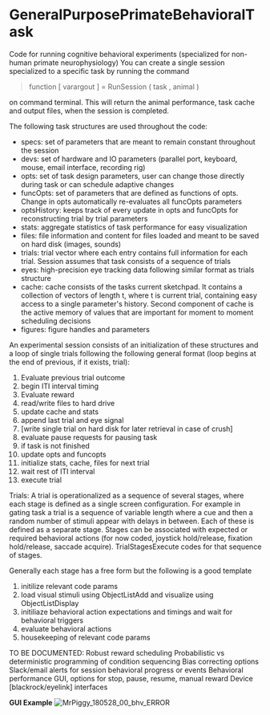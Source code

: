 # GeneralPurposePrimateBehavioralTask

Code for running cognitive behavioral experiments (specialized for non-human primate neurophysiology)
You can create a single session specialized to a specific task by running the command
> function [ varargout ] = RunSession ( task , animal )

on command terminal. This will return the animal performance, task cache and output files, when the session is completed.

The following task structures are used throughout the code:
* specs: set of parameters that are meant to remain constant throughout the session
* devs: set of hardware and IO parameters (parallel port, keyboard, mouse, email interface, recording rig)
* opts: set of task design parameters, user can change those directly during task or can schedule adaptive changes
* funcOpts: set of parameters that are defined as functions of opts. Change in opts automatically re-evaluates all funcOpts parameters
* optsHistory: keeps track of every update in opts and funcOpts for reconstructing trial by trial parameters
* stats: aggregate statistics of task performance for easy visualization
* files: file information and content for files loaded and meant to be saved on hard disk (images, sounds)
* trials: trial vector where each entry contains full information for each trial. Session assumes that task consists of a sequence of trials
* eyes: high-precision eye tracking data following similar format as trials structure
* cache: cache consists of the tasks current sketchpad. It contains a collection of vectors of length t, where t is current trial, containing easy access to a single parameter's history. Second component of cache is the active memory of values that are important for moment to moment scheduling decisions
* figures: figure handles and parameters

An experimental session consists of an initialization of these structures and a loop of single trials following the following general format (loop begins at the end of previous, if it exists, trial):
1. Evaluate previous trial outcome
2. begin ITI interval timing
3. Evaluate reward
4. read/write files to hard drive
5. update cache and stats
7. append last trial and eye signal
8. [write single trial on hard disk for later retrieval in case of crush]
9. evaluate pause requests for pausing task
10. if task is not finished
11. update opts and funcopts
12. initialize stats, cache, files for next trial
13. wait rest of ITI interval
14. execute trial

Trials:
A trial is operationalized as a sequence of several stages, where each stage is defined as a single screen configuration. For example in gating task a trial is a sequence of variable length where a cue and then a random number of stimuli appear with delays in between. Each of these is defined as a separate stage. Stages can be associated with expected or required behavioral actions (for now coded, joystick hold/release, fixation hold/release, saccade acquire). TrialStagesExecute codes for that sequence of stages.

Generally each stage has a free form but the following is a good template
1. initilize relevant code params
2. load visual stimuli using ObjectListAdd and visualize using ObjectListDisplay
3. initiliaze behavioral action expectations and timings and wait for behavioral triggers
4. evaluate behavioral actions
5. housekeeping of relevant code params

TO BE DOCUMENTED:
Robust reward scheduling
Probabilistic vs deterministic programming of condition sequencing
Bias correcting options
Slack/email alerts for session behavioral progress or events
Behavioral performance GUI, options for stop, pause, resume, manual reward
Device [blackrock/eyelink] interfaces 

**GUI Example**
![MrPiggy_180528_00_bhv_ERROR](https://user-images.githubusercontent.com/4206199/132777918-da7381f7-e1d5-4430-bad2-aed57cda008c.jpeg)
